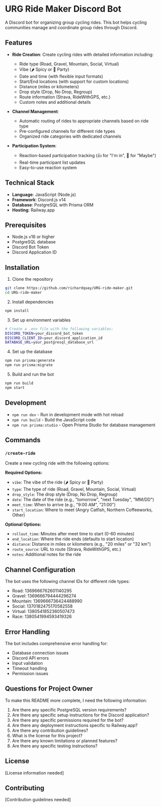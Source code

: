 # URG Ride Maker Discord Bot

A Discord bot for organizing group cycling rides. This bot helps cycling communities manage and coordinate group rides through Discord.

## Features

- **Ride Creation**: Create cycling rides with detailed information including:
  - Ride type (Road, Gravel, Mountain, Social, Virtual)
  - Vibe (🌶️ Spicy or 🎉 Party)
  - Date and time (with flexible input formats)
  - Start/End locations (with support for custom locations)
  - Distance (miles or kilometers)
  - Drop style (Drop, No Drop, Regroup)
  - Route information (Strava, RideWithGPS, etc.)
  - Custom notes and additional details

- **Channel Management**:
  - Automatic routing of rides to appropriate channels based on ride type
  - Pre-configured channels for different ride types
  - Organized ride categories with dedicated channels

- **Participation System**:
  - Reaction-based participation tracking (👍 for "I'm in", 🤔 for "Maybe")
  - Real-time participant list updates
  - Easy-to-use reaction system

## Technical Stack

- **Language**: JavaScript (Node.js)
- **Framework**: Discord.js v14
- **Database**: PostgreSQL with Prisma ORM
- **Hosting**: Railway.app

## Prerequisites

- Node.js v16 or higher
- PostgreSQL database
- Discord Bot Token
- Discord Application ID

## Installation

1. Clone the repository
```bash
git clone https://github.com/richardquay/URG-ride-maker.git
cd URG-ride-maker
```

2. Install dependencies
```bash
npm install
```

3. Set up environment variables
```bash
# Create a .env file with the following variables:
DISCORD_TOKEN=your_discord_bot_token
DISCORD_CLIENT_ID=your_discord_application_id
DATABASE_URL=your_postgresql_database_url
```

4. Set up the database
```bash
npm run prisma:generate
npm run prisma:migrate
```

5. Build and run the bot
```bash
npm run build
npm start
```

## Development

- `npm run dev` - Run in development mode with hot reload
- `npm run build` - Build the JavaScript code
- `npm run prisma:studio` - Open Prisma Studio for database management

## Commands

### `/create-ride`
Create a new cycling ride with the following options:

**Required Options:**
- `vibe`: The vibe of the ride (🌶️ Spicy or 🎉 Party)
- `type`: The type of ride (Road, Gravel, Mountain, Social, Virtual)
- `drop_style`: The drop style (Drop, No Drop, Regroup)
- `date`: The date of the ride (e.g., "tomorrow", "next Tuesday", "MM/DD")
- `meet_time`: When to arrive (e.g., "9:00 AM", "21:00")
- `start_location`: Where to meet (Angry Catfish, Northern Coffeeworks, Other)

**Optional Options:**
- `rollout_time`: Minutes after meet time to start (0-60 minutes)
- `end_location`: Where the ride ends (defaults to start location)
- `distance`: Distance in miles or kilometers (e.g., "20 miles" or "32 km")
- `route_source`: URL to route (Strava, RideWithGPS, etc.)
- `notes`: Additional notes for the ride

## Channel Configuration

The bot uses the following channel IDs for different ride types:
- Road: 1369666762601140295
- Gravel: 1369666794444296274
- Mountain: 1369666736424488990
- Social: 1370182475170582558
- Virtual: 1380541852360507473
- Race: 1380541994593419326

## Error Handling

The bot includes comprehensive error handling for:
- Database connection issues
- Discord API errors
- Input validation
- Timeout handling
- Permission issues

## Questions for Project Owner

To make this README more complete, I need the following information:

1. Are there any specific PostgreSQL version requirements?
2. Are there any specific setup instructions for the Discord application?
3. Are there any specific permissions required for the bot?
4. Are there any deployment instructions specific to Railway.app?
5. Are there any contribution guidelines?
6. What is the license for this project?
7. Are there any known limitations or planned features?
8. Are there any specific testing instructions?

## License

[License information needed]

## Contributing

[Contribution guidelines needed] 